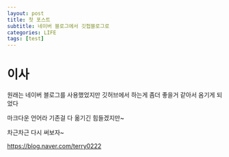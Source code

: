 ```yaml
---
layout: post
title: 첫 포스트
subtitle: 네이버 블로그에서 깃헙블로그로
categories: LIFE
tags: [test]
---
```


# 이사

원래는 네이버 블로그를 사용했었지만
깃허브에서 하는게 좀더 좋을거 같아서
옴기게 되었다

마크다운 언어라 기존걸 다 옮기긴 힘들겠지만~

차근차근 다시 써보자~

https://blog.naver.com/terry0222

